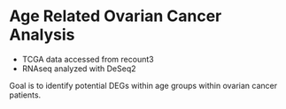 # Age Related Ovarian Cancer Analysis 
- TCGA data accessed from recount3 
- RNAseq analyzed with DeSeq2 

Goal is to identify potential DEGs within age groups within ovarian cancer patients.
